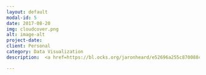 ```yaml
---
layout: default
modal-id: 5
date: 2017-08-20
img: cloudcover.png
alt: image-alt
project-date:
client: Personal
category: Data Visualization
description:  <a href=https://bl.ocks.org/jaronheard/e52696a255c870088cb2360f9cfa70d7>Interactive data visualization</a> built using JavaScript and D3 showing the cloud cover over the course of the year for three sample cities. Inspired by the annual sunshine record found in Edward Tufte's classic book The Visual Display of Quantative Information.

---
```

